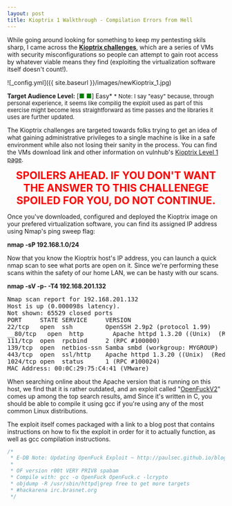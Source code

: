 ```yaml
---
layout: post
title: Kioptrix 1 Walkthrough - Compilation Errors from Hell
---
```


While going around looking for something to keep my pentesting skils sharp, I came across the __[Kioptrix challenges](http://www.kioptrix.com/blog/)__, which are a series of VMs with security misconfigurations so people can attempt to gain root access by whatever viable means they find (exploiting the virtualization software itself doesn't count!).

![_config.yml]({{ site.baseurl }}/images/newKioptrix_1.jpg)

__Target Audience Level:__ [<span style="color:green">■ ■</span>] Easy*
<font size="-1">* Note: I say "easy" because, through personal experience, it seems like compilig the exploit used as part of this exercise might become less straightforward as time passes and the libraries it uses are further updated.</font>

The Kioptrix challenges are targeted towards folks trying to get an idea of what gaining administrative privileges to a single machine is like in a safe environment while also not losing their sanity in the process. You can find the VMs download link and other information on vulnhub's [Kioptrix Level 1 page](https://www.vulnhub.com/entry/kioptrix-level-1-1,22/).

__<center><font style="color:red" size="+2">SPOILERS AHEAD. IF YOU DON'T WANT THE ANSWER TO THIS CHALLENEGE SPOILED FOR YOU, DO NOT CONTINUE.</font></center>__

Once you've downloaded, configured and deployed the Kioptrix image on your prefered virtualization software, you can find its assigned IP address using Nmap's ping sweep flag: 

__nmap -sP 192.168.1.0/24__

Now that you know the Kioptrix host's IP address, you can launch a quick nmap scan to see what ports are open on it. Since we're performing these scans within the safety of our home LAN, we can be hasty with our scans.


__nmap -sV -p- -T4 192.168.201.132__

<pre>
Nmap scan report for 192.168.201.132
Host is up (0.000098s latency).
Not shown: 65529 closed ports
PORT     STATE SERVICE     VERSION
22/tcp   open  ssh         OpenSSH 2.9p2 (protocol 1.99)
__80/tcp   open  http        Apache httpd 1.3.20 ((Unix)  (Red-Hat/Linux) mod_ssl/2.8.4 OpenSSL/0.9.6b)__
111/tcp  open  rpcbind     2 (RPC #100000)
139/tcp  open  netbios-ssn Samba smbd (workgroup: MYGROUP)
443/tcp  open  ssl/http    Apache httpd 1.3.20 ((Unix)  (Red-Hat/Linux) mod_ssl/2.8.4 OpenSSL/0.9.6b)
1024/tcp open  status      1 (RPC #100024)
MAC Address: 00:0C:29:75:C4:41 (VMware)
</pre>

When searching online about the Apache version that is running on this host, we find that it is rather outdated, and an exploit called "[OpenFuckV2](https://www.exploit-db.com/exploits/764/)" comes up among the top search results, amd Since it's written in C, you should be able to compile it using gcc if you're using any of the most common Linux distributions.

The exploit itself comes packaged with a link to a blog post that contains instructions on how to fix the exploit in order for it to actually function, as well as gcc compilation instructions.

```c
/*
 * E-DB Note: Updating OpenFuck Exploit ~ http://paulsec.github.io/blog/2014/04/14/updating-openfuck-exploit/
 *
 * OF version r00t VERY PRIV8 spabam
 * Compile with: gcc -o OpenFuck OpenFuck.c -lcrypto
 * objdump -R /usr/sbin/httpd|grep free to get more targets
 * #hackarena irc.brasnet.org
 */
```
